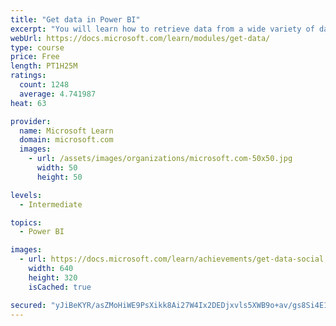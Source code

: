 ```yaml
---
title: "Get data in Power BI"
excerpt: "You will learn how to retrieve data from a wide variety of data sources, including Microsoft Excel, relational databases, and NoSQL data stores. You will also learn how to improve performance while retrieving data."
webUrl: https://docs.microsoft.com/learn/modules/get-data/
type: course
price: Free
length: PT1H25M
ratings:
  count: 1248
  average: 4.741987
heat: 63

provider:
  name: Microsoft Learn
  domain: microsoft.com
  images:
    - url: /assets/images/organizations/microsoft.com-50x50.jpg
      width: 50
      height: 50

levels:
  - Intermediate

topics:
  - Power BI

images:
  - url: https://docs.microsoft.com/learn/achievements/get-data-social.png
    width: 640
    height: 320
    isCached: true

secured: "yJiBeKYR/asZMoHiWE9PsXikk8Ai27W4Ix2DEDjxvls5XWB9o+av/gs8Si4E1HPLq0StqhH4lCJGB2oP4nC0ioODtf2f5zM9eQV59e4Z85tA8YzXdf9ATDYBUtfKlna+ZwROF/HNpTI5t7pKVZoxN6GAsJEz3+hwk6OLJm70Gs1QTpvEfYNc/aHsWK2Rbh+LDjfXj7PC/XouXtTcnzrC4yUIoglEcvSUDh9PQma6bSL6ZisQVjOWbQRD14VPAO3USE3/6kDsPe1YQM8MMjDPbp42ZxzI0MxksQNGKQfzx6veEBXGKYipNVfVz+h/ThCN3LbhBjYEYKzaiVgYKoOO+XHG1Tq3FwA1DKKCvOaIvybdW6YR8pCcwSB4J4Wse5LMU1uOxhz+0eWDtyZ/rPq6hQL6qd4O4ZoaNIxfqxBzmQM=;GYNTjnyZmaKHTQHSQ6fCQQ=="
---
```


